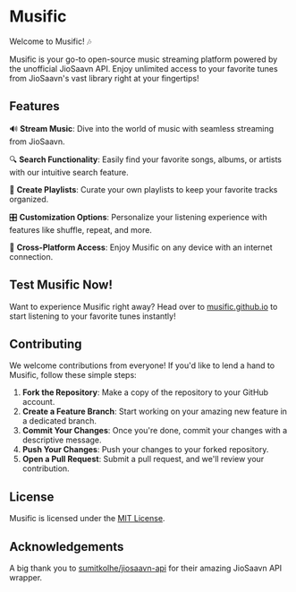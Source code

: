 # Musific

Welcome to Musific! 🎶

Musific is your go-to open-source music streaming platform powered by the unofficial JioSaavn API. Enjoy unlimited access to your favorite tunes from JioSaavn's vast library right at your fingertips!

## Features

🔊 **Stream Music**: Dive into the world of music with seamless streaming from JioSaavn.

🔍 **Search Functionality**: Easily find your favorite songs, albums, or artists with our intuitive search feature.

🎵 **Create Playlists**: Curate your own playlists to keep your favorite tracks organized.

🎛️ **Customization Options**: Personalize your listening experience with features like shuffle, repeat, and more.

📱 **Cross-Platform Access**: Enjoy Musific on any device with an internet connection.

## Test Musific Now!

Want to experience Musific right away? Head over to [musific.github.io](https://musific.freewebhostmost.com/) to start listening to your favorite tunes instantly!

## Contributing

We welcome contributions from everyone! If you'd like to lend a hand to Musific, follow these simple steps:

1. **Fork the Repository**: Make a copy of the repository to your GitHub account.
2. **Create a Feature Branch**: Start working on your amazing new feature in a dedicated branch.
3. **Commit Your Changes**: Once you're done, commit your changes with a descriptive message.
4. **Push Your Changes**: Push your changes to your forked repository.
5. **Open a Pull Request**: Submit a pull request, and we'll review your contribution.

## License

Musific is licensed under the [MIT License](LICENSE).

## Acknowledgements

A big thank you to [sumitkolhe/jiosaavn-api](https://github.com/sumitkolhe/jiosaavn-api) for their amazing JioSaavn API wrapper.

